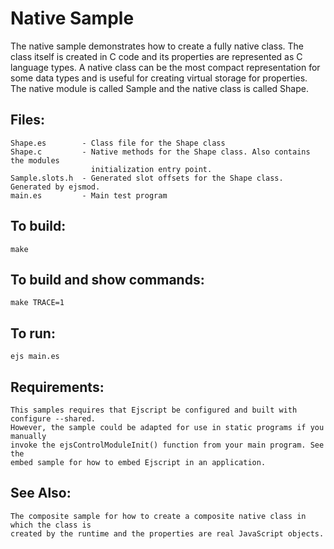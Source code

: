 Native Sample
===

The native sample demonstrates how to create a fully native class. The class itself is
created in C code and its properties are represented as C language types.  A native 
class can be the most compact representation for some data types and is useful for 
creating virtual storage for properties. The native module is called Sample and the 
native class is called Shape.

## Files:

    Shape.es        - Class file for the Shape class
    Shape.c         - Native methods for the Shape class. Also contains the modules 
                      initialization entry point.
    Sample.slots.h  - Generated slot offsets for the Shape class. Generated by ejsmod.
    main.es         - Main test program

## To build:

    make

## To build and show commands:

    make TRACE=1

## To run:

    ejs main.es

## Requirements:

    This samples requires that Ejscript be configured and built with configure --shared. 
    However, the sample could be adapted for use in static programs if you manually
    invoke the ejsControlModuleInit() function from your main program. See the
    embed sample for how to embed Ejscript in an application.

## See Also:

    The composite sample for how to create a composite native class in which the class is
    created by the runtime and the properties are real JavaScript objects.
